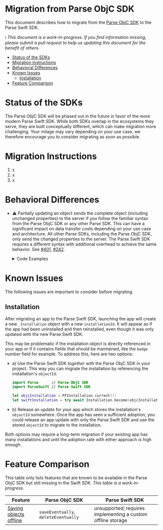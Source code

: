 # Migration from Parse ObjC SDK <!-- omit in toc -->

This document describes how to migrate from the [Parse ObjC SDK](https://github.com/parse-community/Parse-SDK-iOS-OSX) to the Parse Swift SDK.

ℹ️ *This document is a work-in-progress. If you find information missing, please submit a pull request to help us updating this document for the benefit of others.*

- [Status of the SDKs](#status-of-the-sdks)
- [Migration Instructions](#migration-instructions)
- [Behavioral Differences](#behavioral-differences)
- [Known Issues](#known-issues)
  - [Installation](#installation)
- [Feature Comparison](#feature-comparison)

# Status of the SDKs

The Parse ObjC SDK will be phased out in the future in favor of the more modern Parse Swift SDK. While both SDKs overlap in the ecosystems they serve, they are built conceptually different, which can make migration more challenging. Your milage may vary depending on your use case, we therefore encourage you to consider migrating as soon as possible.

# Migration Instructions

1. x
2. x
3. x

# Behavioral Differences

- ⚠️ Partially updating an object sends the complete object (including unchanged properties) to the server if you follow the familiar syntax from the Parse ObjC SDK or any other Parse SDK. This can have a significant impact on data transfer costs depending on your use case and architecture. All other Parse SDKs, including the Parse ObjC SDK, only send the changed properties to the server. The Parse Swift SDK requires a different syntax with additional overhead to achieve the same behavior. See [#401](https://github.com/parse-community/Parse-Swift/issues/401), [#242](https://github.com/parse-community/Parse-Swift/issues/242).

  <details>
    <summary>Code Examples</summary>
  
    ```swift
    // The following examples compare how to update a saved object in the Parse ObjC SDK vs. the
    // Parse Swift SDK. For simplicity, the examples show how to migrate synchonrous methods. If
    // you are migrating asynchronous methods your code looks slightly differently, but the same
    // approach applies.

    // Parse ObjC SDK
    PFObject *obj = [PFObject objectWithClassName:@"Example"];
    obj[@"key"] = @"value1";
    [obj save];
    obj[@"key"] = @"value2";
    [obj save];

    // Parse Swift SDK - Variant 1
    // This sends the complete object to the server when partially updating the object. This approach
    // is not recommended as sending unchanged properties is unnecessary and therefore wastes resources.
    struct Example: ParseObject {
      var objectId: String?
      var createdAt: Date?
      var updatedAt: Date?
      var ACL: ParseACL?
      var originalData: Data? 
      var key: String?
    }

    let obj = Example()
    obj.key = "value1"
    obj.save()
    obj.key = "value2"
    obj.save()

    // Parse Swift SDK - Variant 2
    // This sends only the changed properties to the server. Note that `objMergable` only contains the
    // modified properties and is missing the unchanged properties. To also contain the unchanged
    // properties in addition to the changed properties, an additional `fetch` call on the respective
    // object would be necessary. This aproach is not recommended as it adds an additional server
    // request to get data that is already present locally. This is unrelated to the limitation that
    // any Parse SDK is unaware of any object modification that is done via Cloud Code triggers.
    struct Example: ParseObject {
      var objectId: String?
      var createdAt: Date?
      var updatedAt: Date?
      var ACL: ParseACL?
      var originalData: Data? 
      var key: String?
    }

    let obj = Example()
    obj.key = "value1"
    obj.save()
    var objMergable = obj.mergeable
    objMergable.key = "value2"
    objMergable.save()

    // Parse Swift SDK - Variant 3
    // This sends only the changed properties to the server. By overriding the `merge` method the
    // `objMergable` also contains the unchanged properties of the original `obj`. This means no
    // additional `fetch` call is needed. This is the recommned approach which corresponds the most
    // with the behavior of the Parse ObjC SDK. Note that any change of custom properies will need
    // to reflect in the `merge` method, otherwise `objMergable` may only partially contain the
    // original data which leads to data inconsistencies that may be difficult to track down.
    struct Example: ParseObject {
      var objectId: String?
      var createdAt: Date?
      var updatedAt: Date?
      var ACL: ParseACL?
      var originalData: Data? 
      var key: String?

      func merge(with object: Self) throws -> Self { 
        var updated = try mergeParse(with: object) 
        if updated.shouldRestoreKey(\.key, original: object) { 
          updated.key = object.key 
        }
        return updated
      }
    }

    let obj = Example()
    obj.key = "value1"
    obj.save()
    var objMergable = obj.mergeable
    objMergable.key = "value2"
    objMergable.save()
    ```
  </details>

# Known Issues

The following issues are important to consider before migrating.

## Installation

After migrating an app to the Parse Swift SDK, launching the app will create a new `_Installation` object with a new `installationId`. It will appear as if the app had been uninstalled and then reinstalled, even though it was only updated with the new Parse Swift SDK.

This may be problematic if the installation object is directly referenced in your app or if it contains fields that should be maintained, like the `badge` number field for example. To address this, here are two options:

  - a) Use the Parse Swift SDK *together with* the Parse ObjC SDK in your project. This way you can migrate the installation by referencing the installation's `objectId`:

    ```swift
    import Parse      // Parse ObjC SDK
    import ParseSwift // Parse Swift SDK

    let objcInstallation = PFInstallation.current()!
    let swiftInstallation = try await Installation.become(objcInstallation.objectId!)
    ```
  - b) Release an update for your app which stores the installation's `objectId` somewhere. Once the app has seen a sufficient adoption, you could release an app update with only the Parse Swift SDK and use the stored `objectId` to migrate to the installation.

Both options may require a long-term migration if your existing app has many installations and until the adoption rate with either approach is high enough.

# Feature Comparison

This table only lists features that are known to be available in the Parse ObjC SDK but still missing in the Swift SDK. *This table is a work-in-progress.*

| Feature                     | Parse ObjC SDK                       | Parse Swift SDK                                             |
|-----------------------------|--------------------------------------|-------------------------------------------------------------|
| [Saving objects offline][1] | `saveEventually`, `deleteEventually` | unsupported; requires implementing a custom offline storage |

[1]: https://docs.parseplatform.org/ios/guide/#saving-objects-offline
